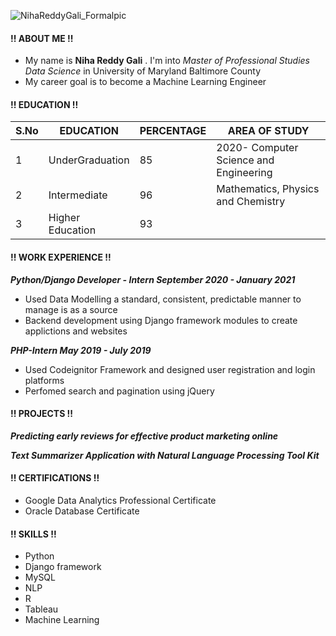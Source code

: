 ![NihaReddyGali_Formalpic](https://user-images.githubusercontent.com/90106664/132106217-177cd589-380f-42f7-87b1-a6a3bcd41ff2.jpg)

#### !! ABOUT ME !!

- My name is **Niha Reddy Gali** . I'm into *Master of Professional Studies Data Science* in University of Maryland Baltimore County
- My career goal is to become a Machine Learning Engineer

#### !! EDUCATION !!

| S.No |   EDUCATION      | PERCENTAGE |         AREA OF STUDY                 |
|------| -----------------|------------|---------------------------------------|
|  1   | UnderGraduation  |     85     | 2020- Computer Science and Engineering|
|  2   | Intermediate     |     96     | Mathematics, Physics and Chemistry    |
|  3   | Higher Education |     93     |                                       |

#### !! WORK EXPERIENCE !!

***Python/Django Developer - Intern                       September 2020 - January 2021***
- Used Data Modelling a standard, consistent, predictable manner to manage is as a source
- Backend development using Django framework modules to create applictions and websites

***PHP-Intern                                             May 2019 - July 2019***
- Used Codeignitor Framework and designed user registration and login platforms
- Perfomed search and pagination using jQuery

#### !! PROJECTS !!

***Predicting early reviews for effective product marketing online***

***Text Summarizer Application with Natural Language Processing Tool Kit***

#### !! CERTIFICATIONS !!

- Google Data Analytics Professional Certificate
- Oracle Database Certificate

#### !! SKILLS !!

- Python
- Django framework
- MySQL
- NLP
- R
- Tableau
- Machine Learning

